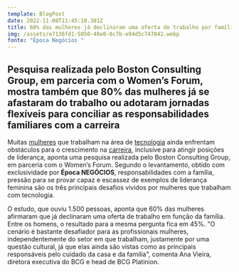 ```yaml
---
template: BlogPost
date: 2022-11-08T11:45:18.301Z
title: 60% das mulheres já declinaram uma oferta de trabalho por família, aponta BCG
img: /assets/e7136fd1-5050-48e8-8c7b-e94d5c747042.webp
fonte: "Época Negócios "
---
```

## Pesquisa realizada pelo Boston Consulting Group, em parceria com o Women’s Forum, mostra também que 80% das mulheres já se afastaram do trabalho ou adotaram jornadas flexíveis para conciliar as responsabilidades familiares com a carreira

Muitas [mulheres](https://epocanegocios.globo.com/personalidades/mulheres-da-nossa-epoca/) que trabalham na área de [tecnologia](https://epocanegocios.globo.com/tecnologia/) ainda enfrentam obstáculos para o crescimento na [carreira](https://epocanegocios.globo.com/palavrachave/carreira/), inclusive para atingir posições de liderança, aponta uma pesquisa realizada pelo Boston Consulting Group, em parceria com o Women’s Forum. Segundo o levantamento, obtido com exclusividade por **Época NEGÓCIOS**, responsabilidades com a família, pressão para se provar capaz e escassez de exemplos de liderança feminina são os três principais desafios vividos por mulheres que trabalham com tecnologia.

O estudo, que ouviu 1.500 pessoas, aponta que 60% das mulheres afirmaram que já declinaram uma oferta de trabalho em função da família. Entre os homens, o resultado para a mesma pergunta fica em 45%. "O cenário é bastante desafiador para as profissionais mulheres, independentemente do setor em que trabalham, justamente por uma questão cultural, já que elas ainda são vistas como as principais responsáveis pelo cuidado da casa e da família", comenta Ana Vieira, diretora executiva do BCG e head de BCG Platinion.